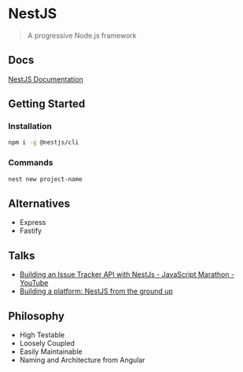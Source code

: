 # NestJS

> A progressive Node.js framework


## Docs

[NestJS Documentation](https://docs.nestjs.com/)

## Getting Started

### Installation

```bash
npm i -g @nestjs/cli
```

### Commands

```bash
nest new project-name
```

## Alternatives

* Express
* Fastify


## Talks

* [Building an Issue Tracker API with NestJs - JavaScript Marathon - YouTube](https://www.youtube.com/watch?v=DgoH4_n59Qg)
* [Building a platform: NestJS from the ground up](https://www.youtube.com/watch?v=f0qzBkAQ3mk)

## Philosophy

* High Testable
* Loosely Coupled
* Easily Maintainable
* Naming and Architecture from Angular





